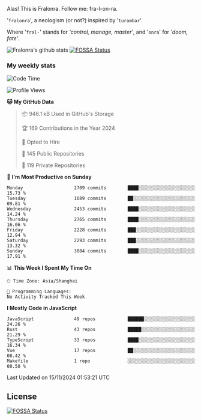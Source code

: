 Alas! This is Fralonra. Follow me: fra-l-on-ra.

'`fralonra`', a neologism (or not?) inspired by '`turambar`'.

Where '`fral-`' stands for *'control, manage, master'*, and '`onra`' for *'doom, fate'*.

![Fralonra's github stats](https://github-readme-stats.vercel.app/api?username=fralonra)
[![FOSSA Status](https://app.fossa.com/api/projects/git%2Bgithub.com%2Ffralonra%2Ffralonra.svg?type=shield)](https://app.fossa.com/projects/git%2Bgithub.com%2Ffralonra%2Ffralonra?ref=badge_shield)

### My weekly stats

<!--START_SECTION:waka-->
![Code Time](http://img.shields.io/badge/Code%20Time-4%2C608%20hrs%2040%20mins-blue)

![Profile Views](http://img.shields.io/badge/Profile%20Views-0-blue)

**🐱 My GitHub Data** 

> 📦 946.1 kB Used in GitHub's Storage 
 > 
> 🏆 169 Contributions in the Year 2024
 > 
> 💼 Opted to Hire
 > 
> 📜 145 Public Repositories 
 > 
> 🔑 119 Private Repositories 
 > 
📅 **I'm Most Productive on Sunday** 

```text
Monday                   2709 commits        ████░░░░░░░░░░░░░░░░░░░░░   15.73 % 
Tuesday                  1689 commits        ██░░░░░░░░░░░░░░░░░░░░░░░   09.81 % 
Wednesday                2453 commits        ████░░░░░░░░░░░░░░░░░░░░░   14.24 % 
Thursday                 2765 commits        ████░░░░░░░░░░░░░░░░░░░░░   16.06 % 
Friday                   2228 commits        ███░░░░░░░░░░░░░░░░░░░░░░   12.94 % 
Saturday                 2293 commits        ███░░░░░░░░░░░░░░░░░░░░░░   13.32 % 
Sunday                   3084 commits        ████░░░░░░░░░░░░░░░░░░░░░   17.91 % 
```


📊 **This Week I Spent My Time On** 

```text
🕑︎ Time Zone: Asia/Shanghai

💬 Programming Languages: 
No Activity Tracked This Week
```

**I Mostly Code in JavaScript** 

```text
JavaScript               49 repos            ██████░░░░░░░░░░░░░░░░░░░   24.26 % 
Rust                     43 repos            █████░░░░░░░░░░░░░░░░░░░░   21.29 % 
TypeScript               33 repos            ████░░░░░░░░░░░░░░░░░░░░░   16.34 % 
Vue                      17 repos            ██░░░░░░░░░░░░░░░░░░░░░░░   08.42 % 
Makefile                 1 repo              ░░░░░░░░░░░░░░░░░░░░░░░░░   00.50 % 
```




 Last Updated on 15/11/2024 01:53:21 UTC
<!--END_SECTION:waka-->

## License
[![FOSSA Status](https://app.fossa.com/api/projects/git%2Bgithub.com%2Ffralonra%2Ffralonra.svg?type=large)](https://app.fossa.com/projects/git%2Bgithub.com%2Ffralonra%2Ffralonra?ref=badge_large)